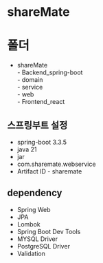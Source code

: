 # shareMate

# 폴더
 - shareMate <br>
            - Backend_spring-boot <br>
              - domain <br>
              - service <br>
              - web <br>
            - Frontend_react <br>

## 스프링부트 설정
 - spring-boot 3.3.5
 - java 21
 - jar
 - com.sharemate.webservice
 - Artifact ID - sharemate

## dependency
 - Spring Web
 - JPA
 - Lombok
 - Spring Boot Dev Tools
 - MYSQL Driver
 - PostgreSQL Driver
 - Validation
